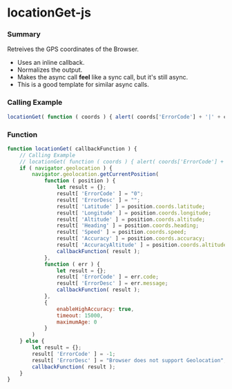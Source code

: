 # locationGet-js

### Summary

Retreives the GPS coordinates of the Browser.
- Uses an inline callback.
- Normalizes the output.
- Makes the async call **feel** like a sync call, but it's still async.
- This is a good template for similar async calls.

### Calling Example

```javascript
locationGet( function ( coords ) { alert( coords['ErrorCode'] + '|' + coords['Latitude'] ); } );
```

### Function

```javascript
function locationGet( callbackFunction ) {
    // Calling Example
    // locationGet( function ( coords ) { alert( coords['ErrorCode'] + '|' + coords['Latitude'] ); } );
    if ( navigator.geolocation ) {
        navigator.geolocation.getCurrentPosition(
            function ( position ) {
                let result = {};
                result[ 'ErrorCode' ] = "0";
                result[ 'ErrorDesc' ] = "";
                result[ 'Latitude' ] = position.coords.latitude;
                result[ 'Longitude' ] = position.coords.longitude;
                result[ 'Altitude' ] = position.coords.altitude;
                result[ 'Heading' ] = position.coords.heading;
                result[ 'Speed' ] = position.coords.speed;
                result[ 'Accuracy' ] = position.coords.accuracy;
                result[ 'AccuracyAltitude' ] = position.coords.altitudeAccuracy;
                callbackFunction( result );
            },
            function ( err ) {
                let result = {};
                result[ 'ErrorCode' ] = err.code;
                result[ 'ErrorDesc' ] = err.message;
                callbackFunction( result );
            },
            {
                enableHighAccuracy: true,
                timeout: 15000,
                maximumAge: 0
            }
        )
    } else {
        let result = {};
        result[ 'ErrorCode' ] = -1;
        result[ 'ErrorDesc' ] = "Browser does not support Geolocation";
        callbackFunction( result );
    }
}
```
